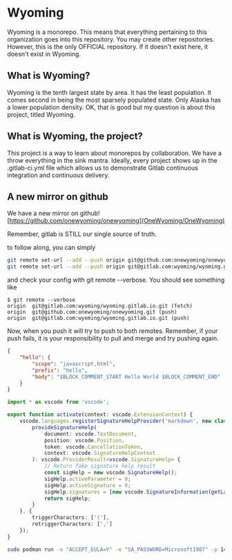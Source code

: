 # Wyoming

Wyoming is a monorepo. 
This means that everything pertaining to this organization goes into this repository. 
You may create other repositories. 
However, this is the only OFFICIAL repository. 
If it doesn't exist here, it doesn't exist in Wyoming. 

## What is Wyoming?
Wyoming is the tenth largest state by area. It has the least population. 
It comes second in being the most sparsely populated state. 
Only Alaska has a lower population density. 
OK, that is good but my question is about this project, titled Wyoming. 

## What is Wyoming, the project?

This project is a way to learn about monorepos by collaboration. 
We have a throw everything in the sink mantra. 
Ideally, every project shows up in the .gitlab-ci.yml file 
which allows us to demonstrate Gitlab continuous integration and continuous delivery. 

## A new mirror on github 

We have a new mirror on github! 
[https://github.com/onewyoming/onewyoming](OneWyoming/OneWyoming)

Remember, gitlab is STILL our single source of truth. 

to follow along, you can simply 

```sh
git remote set-url --add --push origin git@github.com:onewyoming/onewyoming.git
git remote set-url --add --push origin git@gitlab.com:wyoming/wyoming.gitlab.io.git
``` 

and check your config with git remote --verbose. You should see something like 

```
$ git remote --verbose
origin  git@gitlab.com:wyoming/wyoming.gitlab.io.git (fetch)
origin  git@github.com:onewyoming/onewyoming.git (push)
origin  git@gitlab.com:wyoming/wyoming.gitlab.io.git (push)
```

Now, when you push it will try to push to both remotes. 
Remember, if your push fails, 
it is your responsibility to pull and merge and try pushing again. 

```json
{
    "hello": {
        "scope": "javascript,html",
        "prefix": "hello",
        "body": "$BLOCK_COMMENT_START Hello World $BLOCK_COMMENT_END"
    }
}
```

```ts
import * as vscode from 'vscode';

export function activate(context: vscode.ExtensionContext) {
    vscode.languages.registerSignatureHelpProvider('markdown', new class implements vscode.SignatureHelpProvider {
        provideSignatureHelp(
            document: vscode.TextDocument,
            position: vscode.Position,
            token: vscode.CancellationToken,
            context: vscode.SignatureHelpContext
        ): vscode.ProviderResult<vscode.SignatureHelp> {
            // Return fake signature help result
            const sigHelp = new vscode.SignatureHelp();
            sigHelp.activeParameter = 0;
            sigHelp.activeSignature = 0;
            sigHelp.signatures = [new vscode.SignatureInformation(getLabel(context))];
            return sigHelp;
        }
    }, {
        triggerCharacters: ['('],
        retriggerCharacters: [',']
    });
}
```

```bash
sudo podman run -e "ACCEPT_EULA=Y" -e "SA_PASSWORD=Microsoft1987" -p 1433:1433 --name sql1 -d mcr.microsoft.com/mssql/server:2019-CU3-ubuntu-18.04
```
